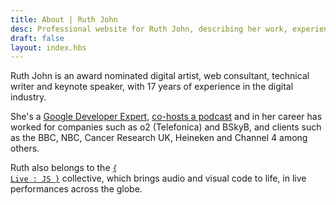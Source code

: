 ```yaml
---
title: About | Ruth John
desc: Professional website for Ruth John, describing her work, experience, recent talks and publications. You can contact her via the details on this site.
draft: false
layout: index.hbs
---
```


Ruth John is an award nominated digital artist, web consultant, technical writer and keynote speaker, with 17 years of experience in the digital industry.

She's a [Google Developer Expert](https://developers.google.com/experts/people/ruth-john), <a href="https://generativeartistry.com/episodes/">co-hosts a podcast</a> and in her career has worked for companies such as o2 (Telefonica) and BSkyB, and clients such as the BBC, NBC, Cancer Research UK, Heineken and Channel 4 among others.

<!-- Check out her 'Things' to see her range of previous work, digital installations, talk engagements and published articles. -->

Ruth also belongs to the <code>[{ Live : JS }](https://livejs.network)</code> collective, which brings audio and visual code to life, in live performances across the globe.